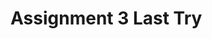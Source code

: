 # Assignment 3 Last Try
 
 <!--Reference set up is from the professors video>
 <!--Bootstrap for my home page : https://getbootstrap.com/docs/4.0/components/jumbotron/>
 <!--Bootstrap for my buttons : https://getbootstrap.com/docs/4.0/components/buttons/>
 <!--Bootstrap for my form : https://getbootstrap.com/docs/4.0/components/forms/>
 <!--Bootstrap for my nav bar : https://getbootstrap.com/docs/4.0/components/navbar/>

